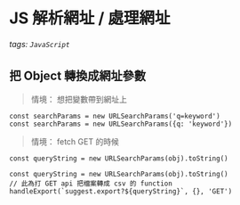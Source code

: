 # JS 解析網址 / 處理網址

###### tags: `JavaScript `

## 把 Object 轉換成網址參數
> 情境：
> 想把變數帶到網址上
```javascript=
const searchParams = new URLSearchParams('q=keyword')
const searchParams = new URLSearchParams({q: 'keyword'})
```

> 情境：
> fetch GET 的時候
```javascript=
const queryString = new URLSearchParams(obj).toString()
```

```javascript=
const queryString = new URLSearchParams(obj).toString()
// 此為打 GET api 把檔案轉成 csv 的 function
handleExport(`suggest.export?${queryString}`, {}, 'GET')
```